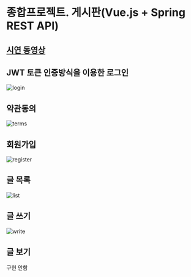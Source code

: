 # 종합프로젝트. 게시판(Vue.js + Spring REST API)
## [시연 동영상](https://www.youtube.com/watch?v=g9589hDJdD4)

## JWT 토큰 인증방식을 이용한 로그인 
![login](https://user-images.githubusercontent.com/111489860/235628081-4d8e9bf4-da73-4c4e-8655-47f74405dec0.PNG)

## 약관동의 
![terms](https://user-images.githubusercontent.com/111489860/235628443-df364c90-6e49-421c-86da-02a2f6c9cb07.PNG)

## 회원가입
![register](https://user-images.githubusercontent.com/111489860/235628804-ceb7c3aa-7431-437e-829e-e2a19517c6c6.PNG)

## 글 목록
![list](https://user-images.githubusercontent.com/111489860/235627376-9ed56cf0-0dee-46d0-855c-6b68bbdb4920.PNG)<br/>

## 글 쓰기
![write](https://user-images.githubusercontent.com/111489860/235629185-fd4592cd-4c42-4362-9c9d-947fa2eba923.PNG)

## 글 보기
 구현 안함

